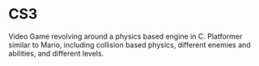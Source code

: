 # CS3
Video Game revolving around a physics based engine in C. 
Platformer similar to Mario, including collision based physics, different enemies and abilities, and different levels.
